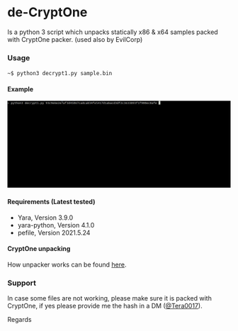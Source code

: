 de-CryptOne
==============

Is a python 3 script which unpacks statically x86 & x64 samples packed with CryptOne packer. (used also by EvilCorp)

### Usage

```
~$ python3 decrypt1.py sample.bin
```

#### Example

![](images/x64.gif)


#### Requirements (Latest tested)

* Yara, Version 3.9.0
* yara-python, Version 4.1.0
* pefile, Version 2021.5.24

#### CryptOne unpacking

How unpacker works can be found [here](https://github.com/Tera0017/de-CryptOne/blob/main/CryptOne_Unpacking.md).

### Support

In case some files are not working, please make sure it is packed with CryptOne, if yes please provide me the hash in a DM ([@Tera0017](https://twitter.com/tera0017)).

Regards
